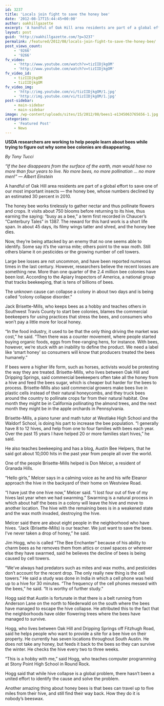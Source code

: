 ```yaml
---
id: 3237
title: 'Locals join fight to save the honey bee'
date: '2012-08-17T15:44:45+00:00'
author: oakhillgazette
excerpt: 'A handful of Oak Hill area residents are part of a global effort to save one of our most important insects — the honey bee, whose numbers declined by an estimated 30 percent in 2010. The honey bee works tirelessly to gather nectar and thus pollinate flowers and crops. It visits about 750 blooms before returning to its hive, thus earning the saying: "busy as a bee," a term first recorded in Chaucer''s "Canterbury Tales" in 1387.'
layout: post
guid: 'http://oakhillgazette.com/?p=3237'
permalink: /featured/2012/08/locals-join-fight-to-save-the-honey-bee/
post_views_count:
    - '9266'
    - '9266'
fv_video:
    - 'http://www.youtube.com/watch?v=tizIIDjkgOM'
    - 'http://www.youtube.com/watch?v=tizIIDjkgOM'
fv_video_id:
    - tizIIDjkgOM
    - tizIIDjkgOM
fv_video_img:
    - 'http://img.youtube.com/vi/tizIIDjkgOM/1.jpg'
    - 'http://img.youtube.com/vi/tizIIDjkgOM/1.jpg'
post-sidebar:
    - main-sidebar
    - main-sidebar
image: /wp-content/uploads/sites/15/2012/08/bees1-e1345063765656-1.jpg
categories:
    - 'Featured Post'
    - News
---
```


**USDA researchers are working to help people learn about bees while trying to figure out why some bee colonies are disappearing.**

*By Tony Tucci*

 *“If the bee disappears from the surface of the earth, man would have no more than four years to live. No more bees, no more pollination … no more men!” — Albert Einstein*

A handful of Oak Hill area residents are part of a global effort to save one of our most important insects — the honey bee, whose numbers declined by an estimated 30 percent in 2010.

The honey bee works tirelessly to gather nectar and thus pollinate flowers and crops. It visits about 750 blooms before returning to its hive, thus earning the saying: “busy as a bee,” a term first recorded in Chaucer’s “Canterbury Tales” in 1387. The reward for this hard work is a short life span. In about 45 days, its filmy wings tatter and shred, and the honey bee dies.

Now, they’re being attacked by an enemy that no one seems able to identify. Some say it’s the varroa mite; others point to the wax moth. Still others blame it on pesticides or the growing number of cell towers.

Large bee losses are not uncommon, and have been reported numerous times in the last century. However, researchers believe the recent losses are something new. More than one quarter of the 2.4 million bee colonies have been lost. According to the Apiary Inspectors of America, a national group that tracks beekeeping, that is tens of billions of bees.

The unknown cause can collapse a colony in about two days and is being called “colony collapse disorder.”

Jack Brisette-Mills, who keeps bees as a hobby and teaches others in Southwest Travis County to start bee colonies, blames the commercial beekeepers for using practices that stress the bees, and consumers who won’t pay a little more for local honey.

“In the food industry, it used to be that the only thing driving the market was cost,” he said. “Then there was a counter movement, where people started buying organic foods, eggs from free-ranging hens, for instance. With bees, however, we’re stuck with an inability to define the product. We need a label like ‘smart honey’ so consumers will know that producers treated the bees humanely.”

If bees were a higher life form, such as horses, activists would be protesting the way they are treated. Brisette-Mills, who lives between Oak Hill and Dripping Springs, said commercial beekeepers often take all the honey from a hive and feed the bees sugar, which is cheaper but harder for the bees to process. Brisette-Mills also said commercial growers make bees live in plastic cells instead of their natural honeycombs, and they truck bees around the country to pollinate crops far from their natural habitat. One month they might be in California pollinating the almond trees, and the next month they might be in the apple orchards in Pennsylvania.

Brisette-Mills, a piano tuner and math tutor at Westlake High School and the Waldorf School, is doing his part to increase the bee population. “I generally have 8 to 12 hives, and help from one to four families with bees each year. Over the past 15 years I have helped 20 or more families start hives,” he said.

He also teaches beekeeping and has a blog, Austin Bee Helpers, that he said got about 10,000 hits in the past year from people all over the world.

One of the people Brisette-Mills helped is Don Melcer, a resident of Granada Hills.

“Hello girls,” Melcer says in a calming voice as he and his wife Eleanor approach the hive in the backyard of their home on Westview Road.

“I have just the one hive now,” Melcer said. “I lost four out of five of my hives last year when we had swarming.” Swarming is a natural process in which about half the bees in a colony will leave the hive and move to another location. The hive with the remaining bees is in a weakened state and the wax moth invaded, destroying the hive.

Melcer said there are about eight people in the neighborhood who have hives. “Jack (Brisette-Mills) is our teacher. We just want to save the bees. I’ve never taken a drop of honey,” he said.

Jim Hogg, who is called “The Bee Enchanter” because of his ability to charm bees as he removes them from attics or crawl spaces or wherever else they have swarmed, said he believes the decline of bees is being caused by cell towers.

“We’ve always had predators such as mites and wax moths, and pesticides don’t account for the recent drop. The only really new thing is the cell towers.” He said a study was done in India in which a cell phone was held up to a hive for 30 minutes. “The frequency of the cell phones messed with the bees,” he said. “It is worthy of further study.”

Hogg said that Austin is fortunate in that there is a belt running from Anderson Lane on the north to Niederwald on the south where the bees have managed to escape the hive collapse. He attributed this to the fact that the neighborhoods have older flowering trees where the bees have managed to survive.

Hogg, who lives between Oak Hill and Dripping Springs off Fitzhugh Road, said he helps people who want to provide a site for a bee hive on their property. He currently has seven locations throughout South Austin. He does not take any honey, but feeds it back to the bees so they can survive the winter. He checks the hive every two to three weeks.

“This is a hobby with me,” said Hogg, who teaches computer programming at Stony Point High School in Round Rock.

Hogg said that while hive collapse is a global problem, there hasn’t been a united effort to identify the cause and solve the problem.

Another amazing thing about honey bees is that bees can travel up to five miles from their hive, and still find their way back. How they do it is nobody’s beeswax.